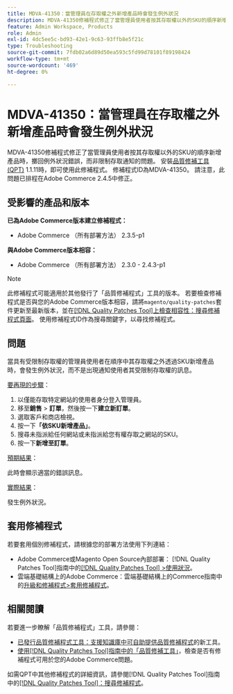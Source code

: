 ```yaml
---
title: MDVA-41350：當管理員在存取權之外新增產品時會發生例外狀況
description: MDVA-41350修補程式修正了當管理員使用者按其存取權以外的SKU的順序新增產品時，擲回例外狀況錯誤，而非限制存取通知的問題。 安裝[Quality Patches Tool (QPT)](https://experienceleague.adobe.com/zh-hant/docs/commerce-operations/tools/quality-patches-tool/quality-patches-tool-to-self-serve-quality-patches) 1.1.11後，即可使用此修補程式。 修補程式ID為MDVA-41350。 請注意，此問題已排程在Adobe Commerce 2.4.5中修正。
feature: Admin Workspace, Products
role: Admin
exl-id: 4dc5ee5c-bd93-42e1-9c63-93ffb8e5f21c
type: Troubleshooting
source-git-commit: 7fdb02a6d89d50ea593c5fd99d78101f89198424
workflow-type: tm+mt
source-wordcount: '469'
ht-degree: 0%

---
```


# MDVA-41350：當管理員在存取權之外新增產品時會發生例外狀況

MDVA-41350修補程式修正了當管理員使用者按其存取權以外的SKU的順序新增產品時，擲回例外狀況錯誤，而非限制存取通知的問題。 安裝[品質修補工具(QPT)](https://experienceleague.adobe.com/zh-hant/docs/commerce-operations/tools/quality-patches-tool/quality-patches-tool-to-self-serve-quality-patches) 1.1.11時，即可使用此修補程式。 修補程式ID為MDVA-41350。 請注意，此問題已排程在Adobe Commerce 2.4.5中修正。

## 受影響的產品和版本

**已為Adobe Commerce版本建立修補程式：**

* Adobe Commerce （所有部署方法） 2.3.5-p1

**與Adobe Commerce版本相容：**

* Adobe Commerce （所有部署方法） 2.3.0 - 2.4.3-p1

>[!NOTE]
>
>此修補程式可能適用於其他發行了「品質修補程式」工具的版本。 若要檢查修補程式是否與您的Adobe Commerce版本相容，請將`magento/quality-patches`套件更新至最新版本，並在[[!DNL Quality Patches Tool]上檢查相容性：搜尋修補程式頁面](https://experienceleague.adobe.com/zh-hant/docs/commerce-operations/tools/quality-patches-tool/quality-patches-tool-to-self-serve-quality-patches)。 使用修補程式ID作為搜尋關鍵字，以尋找修補程式。

## 問題

當具有受限制存取權的管理員使用者在順序中其存取權之外透過SKU新增產品時，會發生例外狀況，而不是出現通知使用者其受限制存取權的訊息。

<u>要再現的步驟</u>：

1. 以僅能存取特定網站的使用者身分登入管理員。
1. 移至&#x200B;**銷售** > **訂單**，然後按一下&#x200B;**建立新訂單**。
1. 選取客戶和商店檢視。
1. 按一下&#x200B;**「依SKU新增產品」**。
1. 搜尋未指派給任何網站或未指派給您有權存取之網站的SKU。
1. 按一下&#x200B;**新增至訂單**。

<u>預期結果</u>：

此時會顯示適當的錯誤訊息。

<u>實際結果</u>：

發生例外狀況。

## 套用修補程式

若要套用個別修補程式，請根據您的部署方法使用下列連結：

* Adobe Commerce或Magento Open Source內部部署： [!DNL Quality Patches Tool]指南中的[[!DNL Quality Patches Tool] >使用狀況](/help/tools/quality-patches-tool/usage.md)。
* 雲端基礎結構上的Adobe Commerce：雲端基礎結構上的Commerce指南中的[升級和修補程式>套用修補程式](https://experienceleague.adobe.com/docs/commerce-cloud-service/user-guide/develop/upgrade/apply-patches.html?lang=zh-Hant)。

## 相關閱讀

若要進一步瞭解「品質修補程式」工具，請參閱：

* [已發行品質修補程式工具：支援知識庫中可自助提供品質修補程式](https://experienceleague.adobe.com/zh-hant/docs/commerce-operations/tools/quality-patches-tool/quality-patches-tool-to-self-serve-quality-patches)的新工具。
* [使用[!DNL Quality Patches Tool]指南中的「品質修補工具」](/help/tools/quality-patches-tool/patches-available-in-qpt/check-patch-for-magento-issue-with-magento-quality-patches.md)，檢查是否有修補程式可用於您的Adobe Commerce問題。

如需QPT中其他修補程式的詳細資訊，請參閱[!DNL Quality Patches Tool]指南中的[[!DNL Quality Patches Tool]：搜尋修補程式](https://experienceleague.adobe.com/tools/commerce-quality-patches/index.html?lang=zh-Hant)。
